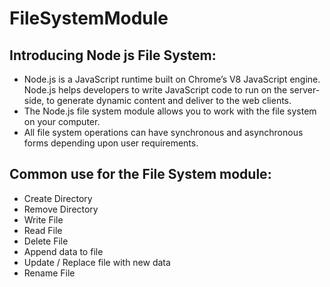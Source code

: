 # FileSystemModule
## Introducing Node js File System:
* Node.js is a JavaScript runtime built on Chrome’s V8 JavaScript engine. Node.js helps developers to write JavaScript code to run on the server-side, to generate dynamic content and deliver to the web clients.
* The Node.js file system module allows you to work with the file system on your computer.
* All file system operations can have synchronous and asynchronous forms depending upon user requirements.
## Common use for the File System module:
* Create Directory
* Remove Directory
* Write File
* Read File
* Delete File
* Append data to file
* Update / Replace file with new data
* Rename File

